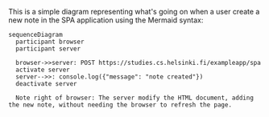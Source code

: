 This is a simple diagram representing what's going on when a user create a new note in the SPA application using the Mermaid syntax:

```mermaid
sequenceDiagram
  participant browser
  participant server

  browser->>server: POST https://studies.cs.helsinki.fi/exampleapp/spa
  activate server
  server-->>: console.log({"message": "note created"})
  deactivate server

  Note right of browser: The server modify the HTML document, adding the new note, without needing the browser to refresh the page.
```